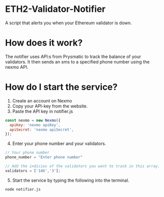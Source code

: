 # ETH2-Validator-Notifier
A script that alerts you when your Ethereum validator is down. 

# How does it work?
The notifier uses API:s from Prysmatic to track the balance of your validators. It then sends an sms to a specified phone number using the nexmo API.

# How do I start the service?
1. Create an account on Nexmo
2. Copy your API-key from the website.
3. Paste the API key in notifier.js
```javascript
const nexmo = new Nexmo({
  apiKey: 'nexmo apiKey',
  apiSecret: 'nexmo apiSecret',
});
```
4. Enter your phone number and your validators.
```javascript
// Your phone number
phone_number = "Enter phone number"

// Add the indicies of the validators you want to track in this array.
validators = ['146','3'];
```
5. Start the service by typing the following into the terminal.
```
node notifier.js
```
